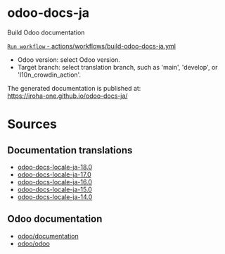 # odoo-docs-ja
Build Odoo documentation

[`Run workflow` - actions/workflows/build-odoo-docs-ja.yml](https://github.com/iroha-one/odoo-docs-ja/actions/workflows/build-odoo-docs-ja.yml)

- Odoo version: select Odoo version.
- Target branch: select translation branch, such as 'main', 'develop', or 'l10n_crowdin_action'.

The generated documentation is published at:  
https://iroha-one.github.io/odoo-docs-ja/

# Sources

## Documentation translations

- [odoo-docs-locale-ja-18.0](https://github.com/iroha-one/odoo-docs-locale-ja-18.0)
- [odoo-docs-locale-ja-17.0](https://github.com/iroha-one/odoo-docs-locale-ja-17.0)
- [odoo-docs-locale-ja-16.0](https://github.com/iroha-one/odoo-docs-locale-ja-16.0)
- [odoo-docs-locale-ja-15.0](https://github.com/iroha-one/odoo-docs-locale-ja-15.0)
- [odoo-docs-locale-ja-14.0](https://github.com/iroha-one/odoo-docs-locale-ja-14.0)

## Odoo documentation

- [odoo/documentation](https://github.com/odoo/documentation)
- [odoo/odoo](https://github.com/odoo/odoo)
